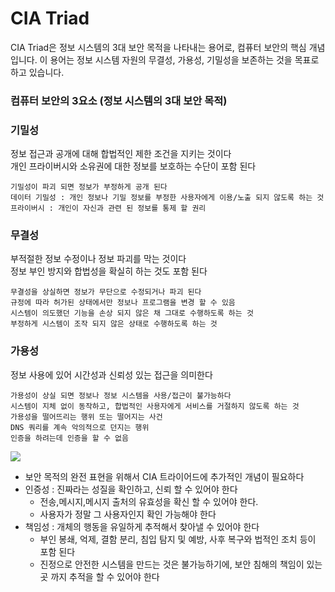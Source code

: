 # CIA Triad

CIA Triad은 정보 시스템의 3대 보안 목적을 나타내는 용어로, 컴퓨터 보안의 핵심 개념입니다. 이 용어는 정보 시스템 자원의 무결성, 가용성, 기밀성을 보존하는 것을 목표로 하고 있습니다.

### 컴퓨터 보안의 3요소 (정보 시스템의 3대 보안 목적)

### 기밀성

정보 접근과 공개에 대해 합법적인 제한 조건을 지키는 것이다\
개인 프라이버시와 소유권에 대한 정보를 보호하는 수단이 포함 된다

```
기밀성이 파괴 되면 정보가 부정하게 공개 된다
데이터 기밀성 : 개인 정보나 기밀 정보를 부정한 사용자에게 이용/노출 되지 않도록 하는 것
프라이버시 : 개인이 자신과 관련 된 정보를 통제 할 권리
```

### 무결성

부적절한 정보 수정이나 정보 파괴를 막는 것이다\
정보 부인 방지와 합법성을 확실히 하는 것도 포함 된다

```
무결성을 상실하면 정보가 무단으로 수정되거나 파괴 된다
규정에 따라 허가된 상태에서만 정보나 프로그램을 변경 할 수 있음
시스템이 의도했던 기능을 손상 되지 않은 채 그대로 수행하도록 하는 것
부정하게 시스템이 조작 되지 않은 상태로 수행하도록 하는 것
```

### 가용성

정보 사용에 있어 시간성과 신뢰성 있는 접근을 의미한다

```
가용성이 상실 되면 정보나 정보 시스템을 사용/접근이 불가능하다
시스템이 지체 없이 동작하고, 합법적인 사용자에게 서비스를 거절하지 않도록 하는 것
가용성을 떨어뜨리는 행위 또는 떨어지는 사건
DNS 쿼리를 계속 악의적으로 던지는 행위
인증을 하려는데 인증을 할 수 없음
```

![](https://i.imgur.com/d8lsVld.png)

* 보안 목적의 완전 표현을 위해서 CIA 트라이어드에 추가적인 개념이 필요하다
* 인증성 : 진짜라는 성질을 확인하고, 신뢰 할 수 있어야 한다
  * 전송,메시지,메시지 출처의 유효성을 확신 할 수 있어야 한다.
  * 사용자가 정말 그 사용자인지 확인 가능해야 한다
* 책임성 : 개체의 행동을 유일하게 추적해서 찾아낼 수 있어야 한다
  * 부인 봉쇄, 억제, 결함 분리, 침입 탐지 및 예방, 사후 복구와 법적인 조치 등이 포함 된다
  * 진정으로 안전한 시스템을 만드는 것은 불가능하기에, 보안 침해의 책임이 있는 곳 까지 추적을 할 수 있어야 한다
